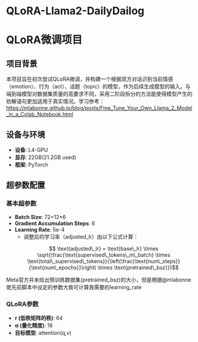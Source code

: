 # QLoRA-Llama2-DailyDailog
# QLoRA微调项目

## 项目背景
本项目旨在初次尝试QLoRA微调，并构建一个根据双方对话识别当前情感（emotion）、行为（act）、话题（topic）的模型，作为后续生成模型的输入。与端到端模型对数据集质量的高要求不同，采用二阶段拆分的方法能使得模型产生的劝解语句更加适用于真实情况。学习参考：https://mlabonne.github.io/blog/posts/Fine_Tune_Your_Own_Llama_2_Model_in_a_Colab_Notebook.html


## 设备与环境
- **设备**: L4-GPU  
- **显存**: 22GB(21.2GB used)  
- **框架**: PyTorch

## 超参数配置

### 基本超参数
- **Batch Size**: 72=12*6
- **Gradient Accumulation Steps**: 6
- **Learning Rate**:  5e-4
  - 调整后的学习率（adjusted_lr）由以下公式计算：  
  ```math
    \text{adjusted\_lr} = \text{base\_lr} \times \sqrt{\frac{\text{supervised\_tokens\_in\_batch} \times \text{total\_supervised\_tokens}}{\left(\frac{\text{num\_steps}}{\text{num\_epochs}}\right) \times \text{pretrained\_bsz}}}
  ```
Meta官方并未给出预训练数据集(pretrained\_bsz)的大小，但是根据@mlabonne佬先前脚本中设定的参数大致可计算我需要的learning_rate
### QLoRA参数
- **r (低秩矩阵的秩)**: 64
- **α (量化精度)**: 16
- **目标模型**: attention(q,v)
